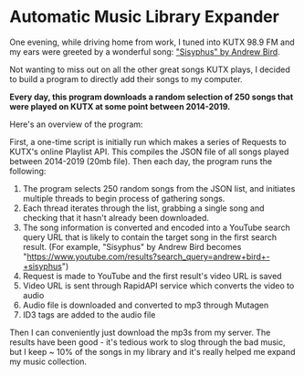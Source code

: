 ﻿# Automatic Music Library Expander

One evening, while driving home from work, I tuned into KUTX 98.9 FM and my ears were greeted by a wonderful song: ["Sisyphus" by Andrew Bird](https://www.youtube.com/watch?v=5-KOZl5CLbU).

Not wanting to miss out on all the other great songs KUTX plays, I decided to build a program to directly add their songs to my computer.

**Every day, this program downloads a random selection of 250 songs that were played on KUTX at some point between 2014-2019.**

Here's an overview of the program:

First, a one-time script is initially run which makes a series of Requests to KUTX's online Playlist API.  This compiles the JSON file of all songs played between 2014-2019 (20mb file).  Then each day, the program runs the following:

1. The program selects 250 random songs from the JSON list, and initiates multiple threads to begin process of gathering songs.
1. Each thread iterates through the list, grabbing a single song and checking that it hasn't already been downloaded.
1. The song information is converted and encoded into a YouTube search query URL that is likely to contain the target song in the first search result.  (For example, "Sisyphus" by Andrew Bird becomes "https://www.youtube.com/results?search_query=andrew+bird+-+sisyphus")
1. Request is made to YouTube and the first result's video URL is saved
1. Video URL is sent through RapidAPI service which converts the video to audio
1. Audio file is downloaded and converted to mp3 through Mutagen
1. ID3 tags are added to the audio file

Then I can conveniently just download the mp3s from my server.  The results have been good - it's tedious work to slog through the bad music, but I keep ~ 10% of the songs in my library and it's really helped me expand my music collection.